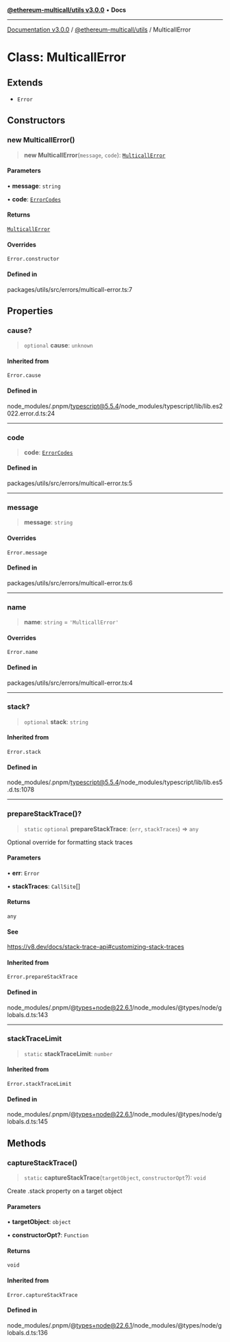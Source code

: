 [**@ethereum-multicall/utils v3.0.0**](../README.md) • **Docs**

***

[Documentation v3.0.0](../../../packages.md) / [@ethereum-multicall/utils](../README.md) / MulticallError

# Class: MulticallError

## Extends

- `Error`

## Constructors

### new MulticallError()

> **new MulticallError**(`message`, `code`): [`MulticallError`](MulticallError.md)

#### Parameters

• **message**: `string`

• **code**: [`ErrorCodes`](../enumerations/ErrorCodes.md)

#### Returns

[`MulticallError`](MulticallError.md)

#### Overrides

`Error.constructor`

#### Defined in

packages/utils/src/errors/multicall-error.ts:7

## Properties

### cause?

> `optional` **cause**: `unknown`

#### Inherited from

`Error.cause`

#### Defined in

node\_modules/.pnpm/typescript@5.5.4/node\_modules/typescript/lib/lib.es2022.error.d.ts:24

***

### code

> **code**: [`ErrorCodes`](../enumerations/ErrorCodes.md)

#### Defined in

packages/utils/src/errors/multicall-error.ts:5

***

### message

> **message**: `string`

#### Overrides

`Error.message`

#### Defined in

packages/utils/src/errors/multicall-error.ts:6

***

### name

> **name**: `string` = `'MulticallError'`

#### Overrides

`Error.name`

#### Defined in

packages/utils/src/errors/multicall-error.ts:4

***

### stack?

> `optional` **stack**: `string`

#### Inherited from

`Error.stack`

#### Defined in

node\_modules/.pnpm/typescript@5.5.4/node\_modules/typescript/lib/lib.es5.d.ts:1078

***

### prepareStackTrace()?

> `static` `optional` **prepareStackTrace**: (`err`, `stackTraces`) => `any`

Optional override for formatting stack traces

#### Parameters

• **err**: `Error`

• **stackTraces**: `CallSite`[]

#### Returns

`any`

#### See

https://v8.dev/docs/stack-trace-api#customizing-stack-traces

#### Inherited from

`Error.prepareStackTrace`

#### Defined in

node\_modules/.pnpm/@types+node@22.6.1/node\_modules/@types/node/globals.d.ts:143

***

### stackTraceLimit

> `static` **stackTraceLimit**: `number`

#### Inherited from

`Error.stackTraceLimit`

#### Defined in

node\_modules/.pnpm/@types+node@22.6.1/node\_modules/@types/node/globals.d.ts:145

## Methods

### captureStackTrace()

> `static` **captureStackTrace**(`targetObject`, `constructorOpt`?): `void`

Create .stack property on a target object

#### Parameters

• **targetObject**: `object`

• **constructorOpt?**: `Function`

#### Returns

`void`

#### Inherited from

`Error.captureStackTrace`

#### Defined in

node\_modules/.pnpm/@types+node@22.6.1/node\_modules/@types/node/globals.d.ts:136
